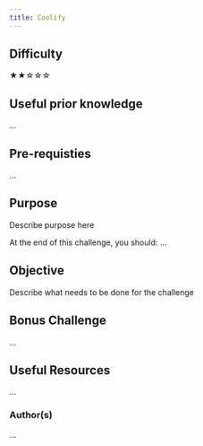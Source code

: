 ```yaml
---
title: Coolify
---
```


## Difficulty
&#9733;&#9733;&#9734;&#9734;&#9734;

## Useful prior knowledge
...

## Pre-requisties
...

## Purpose
Describe purpose here

At the end of this challenge, you should:
...

## Objective
Describe what needs to be done for the challenge


## Bonus Challenge
...

## Useful Resources
...

### Author(s)
...